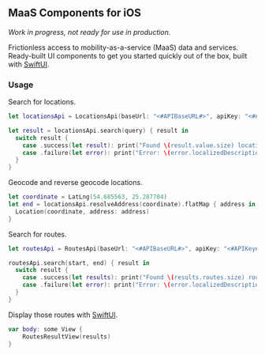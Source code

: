 ## MaaS Components for iOS

*Work in progress, not ready for use in production.*

Frictionless access to mobility-as-a-service (MaaS) data and services.
Ready-built UI components to get you started quickly out of the box, built with [SwiftUI][swiftui].

### Usage

Search for locations.

```swift
let locationsApi = LocationsApi(baseUrl: "<#APIBaseURL#>", apiKey: "<#APIKey#>", regionId = "<#RegionID#>")

let result = locationsApi.search(query) { result in
  switch result {
    case .success(let result): print("Found \(result.value.size) locations.")
    case .failure(let error): print("Error: \(error.localizedDescription)")
  }
}
```

Geocode and reverse geocode locations.

```swift
let coordinate = LatLng(54.685563, 25.287704)
let end = locationsApi.resolveAddress(coordinate).flatMap { address in
  Location(coordinate, address: address)
}
```

Search for routes.

```swift
let routesApi = RoutesApi(baseUrl: "<#APIBaseURL#>", apiKey: "<#APIKey#>")

routesApi.search(start, end) { result in
  switch result {
    case .success(let results): print("Found \(results.routes.size) routes.")
    case .failure(let error): print("Error: \(error.localizedDescription)")
  }
}
```

Display those routes with [SwiftUI][swiftui].

```swift
var body: some View {
    RoutesResultView(results)
}
```

[swiftui]: https://developer.apple.com/documentation/swiftui
